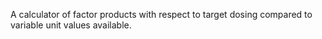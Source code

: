 A calculator of factor products with respect to target dosing compared to variable unit values available.
